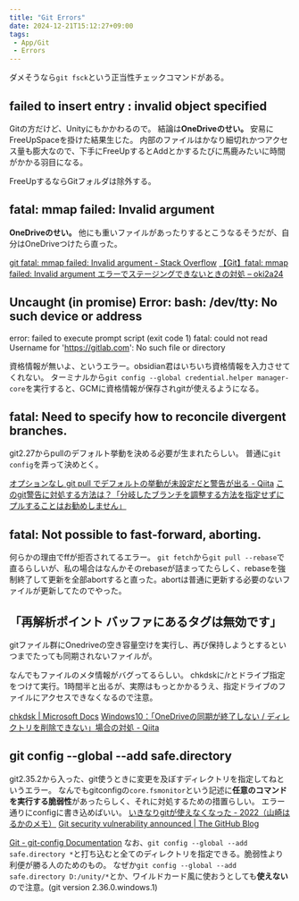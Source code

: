 ```yaml
---
title: "Git Errors"
date: 2024-12-21T15:12:27+09:00
tags:
 - App/Git
 - Errors
---
```


ダメそうなら`git fsck`という正当性チェックコマンドがある。

## failed to insert entry : invalid object specified
Gitの方だけど、Unityにもかかわるので。
結論は**OneDriveのせい。** 安易にFreeUpSpaceを掛けた結果生じた。
内部のファイルはかなり細切れかつアクセス量も膨大なので、下手にFreeUpするとAddとかするたびに馬鹿みたいに時間がかかる羽目になる。

FreeUpするならGitフォルダは除外する。

## fatal: mmap failed: Invalid argument
**OneDriveのせい。** 他にも重いファイルがあったりするとこうなるそうだが、自分はOneDriveつけたら直った。

[git fatal: mmap failed: Invalid argument - Stack Overflow](https://stackoverflow.com/questions/60322637/git-fatal-mmap-failed-invalid-argument)
[【Git】fatal: mmap failed: Invalid argument エラーでステージングできないときの対処 – oki2a24](https://oki2a24.com/2016/06/30/resolve-git-fatal-mmap-failed-invalid-argument-error/)

## Uncaught (in promise) Error: bash: /dev/tty: No such device or address
error: failed to execute prompt script (exit code 1)
fatal: could not read Username for 'https://gitlab.com': No such file or directory

資格情報が無いよ、というエラー。obsidian君はいちいち資格情報を入力させてくれない。
ターミナルから`git config --global credential.helper manager-core`を実行すると、GCMに資格情報が保存されgitが使えるようになる。

## fatal: Need to specify how to reconcile divergent branches.
git2.27からpullのデフォルト挙動を決める必要が生まれたらしい。
普通に`git config`を弄って決めとく。

[オプションなし git pull でデフォルトの挙動が未設定だと警告が出る - Qiita](https://qiita.com/toranokopg/items/f6340a69a60238f7d328)
[このgit警告に対処する方法は？「分岐したブランチを調整する方法を指定せずにプルすることはお勧めしません」](https://qastack.jp/programming/62653114/how-to-deal-with-this-git-warning-pulling-without-specifying-how-to-reconcile)

## fatal: Not possible to fast-forward, aborting.
何らかの理由でffが拒否されてるエラー。
`git fetch`から`git pull --rebase`で直るらしいが、私の場合はなんかそのrebaseが詰まってたらしく、rebaseを強制終了して更新を全部abortすると直った。abortは普通に更新する必要のないファイルが更新してたのでやった。

## 「再解析ポイント バッファにあるタグは無効です」
gitファイル群にOnedriveの空き容量空けを実行し、再び保持しようとするといつまでたっても同期されないファイルが。

なんでもファイルのメタ情報がバグってるらしい。
chkdskに/rとドライブ指定をつけて実行。1時間半と出るが、実際はもっとかかるうえ、指定ドライブのファイルにアクセスできなくなるので注意。

[chkdsk | Microsoft Docs](https://docs.microsoft.com/ja-jp/windows-server/administration/windows-commands/chkdsk)
[Windows10：「OneDriveの同期が終了しない / ディレクトリを削除できない」場合の対処 - Qiita](https://qiita.com/SFITB/items/3c2a4f1fa47345d1ee30)

##  git config --global --add safe.directory
git2.35.2から入った、git使うときに変更を及ぼすディレクトリを指定してねというエラー。
なんでもgitconfigの`core.fsmonitor`という記述に**任意のコマンドを実行する脆弱性**があったらしく、それに対処するための措置らしい。
エラー通りにconfigに書き込めばいい。
[いきなりgitが使えなくなった - 2022（山崎はるかのメモ）](http://www.nda.co.jp/memo/git_safe_directory/)
[Git security vulnerability announced | The GitHub Blog](https://github.blog/2022-04-12-git-security-vulnerability-announced/)

[Git - git-config Documentation](https://git-scm.com/docs/git-config#Documentation/git-config.txt-safedirectory)
なお、`git config --global --add safe.directory *`と打ち込むと全てのディレクトリを指定できる。脆弱性より利便が勝る人のためのもの。
なぜか`git config --global --add safe.directory D:/unity/*`とか、ワイルドカード風に使おうとしても**使えない**ので注意。(git version 2.36.0.windows.1)